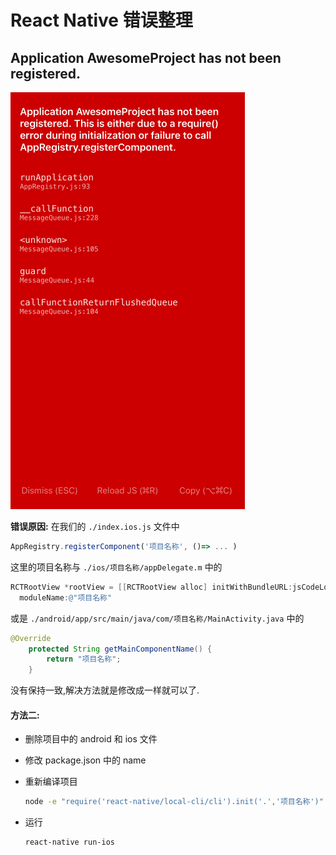 # React Native 错误整理

## Application AwesomeProject has not been registered.

![001.png](img/001.png)

**错误原因:** 在我们的 `./index.ios.js` 文件中

```jsx
AppRegistry.registerComponent('项目名称', ()=> ... )
```

这里的项目名称与 `./ios/项目名称/appDelegate.m` 中的

```objective-c
RCTRootView *rootView = [[RCTRootView alloc] initWithBundleURL:jsCodeLocation
  moduleName:@"项目名称"
```

或是 `./android/app/src/main/java/com/项目名称/MainActivity.java` 中的

```java
@Override
    protected String getMainComponentName() {
        return "项目名称";
    }
```

没有保持一致,解决方法就是修改成一样就可以了.

#### 方法二: 

- 删除项目中的 android 和 ios 文件

- 修改 package.json 中的 name

- 重新编译项目

  ```sh
  node -e "require('react-native/local-cli/cli').init('.','项目名称')"
  ```

- 运行

  ```sh
  react-native run-ios
  ```

  ​